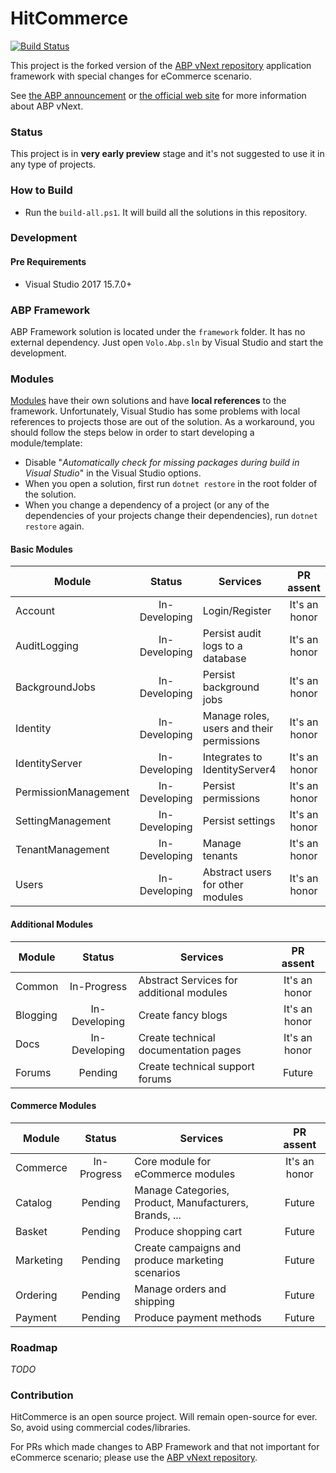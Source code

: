 # HitCommerce
[![Build Status](https://travis-ci.com/Hitasp/HitCommerce.svg?branch=master)](https://travis-ci.com/Hitasp/HitCommerce)

This project is the forked version of the [ABP vNext repository](https://github.com/abpframework/abp) application framework with special changes for eCommerce scenario.

See [the ABP announcement](https://abp.io/blog/abp/Abp-vNext-Announcement) or  [the official web site](https://abp.io/) for more information about ABP vNext.

### Status

This project is in **very early preview** stage and it's not suggested to use it in any type of projects. 

### How to Build

- Run the `build-all.ps1`. It will build all the solutions in this repository.

### Development

#### Pre Requirements

- Visual Studio 2017 15.7.0+

### ABP Framework

ABP Framework solution is located under the `framework` folder. It has no external dependency. Just open `Volo.Abp.sln` by Visual Studio and start the development.

### Modules

[Modules](modules/) have their own solutions and have **local references** to the framework. Unfortunately, Visual Studio has some problems with local references to projects those are out of the solution. As a workaround, you should follow the steps below in order to start developing a module/template:

- Disable "*Automatically check for missing packages during build in Visual Studio*" in the Visual Studio options.
- When you open a solution, first run `dotnet restore` in the root folder of the solution.
- When you change a dependency of a project (or any of the dependencies of your projects change their dependencies), run `dotnet restore` again.

#### Basic Modules

| Module               |     Status    | Services                                                    |   PR assent   |
|----------------------|:-------------:|-------------------------------------------------------------|:-------------:|
| Account              | In-Developing | Login/Register                                              | It's an honor |
| AuditLogging         | In-Developing | Persist audit logs to a database                            | It's an honor |
| BackgroundJobs       | In-Developing | Persist background jobs                                     | It's an honor |
| Identity             | In-Developing | Manage roles, users and their permissions                   | It's an honor |
| IdentityServer       | In-Developing | Integrates to IdentityServer4                               | It's an honor |
| PermissionManagement | In-Developing | Persist permissions                                         | It's an honor |
| SettingManagement    | In-Developing | Persist settings                                            | It's an honor |
| TenantManagement     | In-Developing | Manage tenants                                              | It's an honor |
| Users                | In-Developing | Abstract users for other modules                            | It's an honor |

#### Additional Modules

| Module               |     Status    | Services                                                    |   PR assent   |
|----------------------|:-------------:|-------------------------------------------------------------|:-------------:|
| Common               |  In-Progress  | Abstract Services for additional modules                    | It's an honor |
| Blogging             | In-Developing | Create fancy blogs                                          | It's an honor |
| Docs                 | In-Developing | Create technical documentation pages                        | It's an honor |
| Forums               |    Pending    | Create technical support forums                             |     Future    |

#### Commerce Modules

| Module               |    Status     | Services                                                    |   PR assent   |
|----------------------|:-------------:|-------------------------------------------------------------|:-------------:|
| Commerce             | In-Progress   | Core module for eCommerce modules                           | It's an honor |
| Catalog              |   Pending     | Manage Categories, Product, Manufacturers, Brands, ...      |     Future    |
| Basket               |   Pending     | Produce shopping cart                                       |     Future    |
| Marketing            |   Pending     | Create campaigns and produce marketing scenarios            |     Future    |
| Ordering             |   Pending     | Manage orders and shipping                                  |     Future    |
| Payment              |   Pending     | Produce payment methods                                     |     Future    |

### Roadmap
_TODO_

### Contribution

HitCommerce is an open source project. Will remain open-source for ever. So, avoid using commercial codes/libraries.

For PRs which made changes to ABP Framework and that not important for eCommerce scenario; please use the [ABP vNext repository](https://github.com/abpframework/abp).
